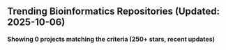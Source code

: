 ## Trending Bioinformatics Repositories (Updated: 2025-10-06)

**Showing 0 projects matching the criteria (250+ stars, recent updates)**

